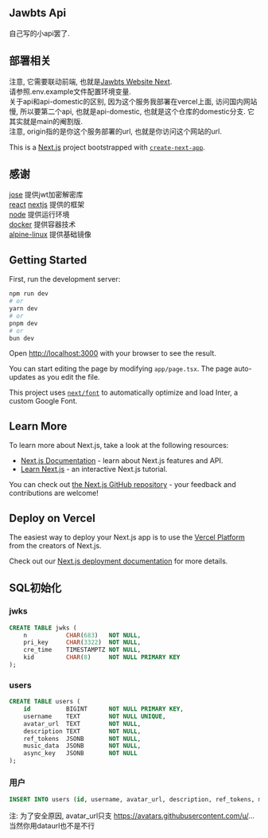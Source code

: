 ## Jawbts Api
自己写的小api罢了.  

## 部署相关

注意, 它需要联动前端, 也就是[Jawbts Website Next](https://github.com/winsrewu/jawbts-website-next/).  
请参照.env.example文件配置环境变量.  
关于api和api-domestic的区别, 因为这个服务我部署在vercel上面, 访问国内网站慢, 所以要第二个api, 也就是api-domestic, 也就是这个仓库的domestic分支. 它其实就是main的阉割版.  
注意, origin指的是你这个服务部署的url, 也就是你访问这个网站的url.  

This is a [Next.js](https://nextjs.org/) project bootstrapped with [`create-next-app`](https://github.com/vercel/next.js/tree/canary/packages/create-next-app).

## 感谢
[jose](https://www.npmjs.com/package/jose) 提供jwt加密解密库  
[react](https://reactjs.org/) [nextjs](https://nextjs.org/) 提供的框架  
[node](https://nodejs.org/zh-cn/) 提供运行环境  
[docker](https://www.docker.com/) 提供容器技术  
[alpine-linux](https://alpinelinux.org/) 提供基础镜像  

## Getting Started

First, run the development server:

```bash
npm run dev
# or
yarn dev
# or
pnpm dev
# or
bun dev
```

Open [http://localhost:3000](http://localhost:3000) with your browser to see the result.

You can start editing the page by modifying `app/page.tsx`. The page auto-updates as you edit the file.

This project uses [`next/font`](https://nextjs.org/docs/basic-features/font-optimization) to automatically optimize and load Inter, a custom Google Font.

## Learn More

To learn more about Next.js, take a look at the following resources:

- [Next.js Documentation](https://nextjs.org/docs) - learn about Next.js features and API.
- [Learn Next.js](https://nextjs.org/learn) - an interactive Next.js tutorial.

You can check out [the Next.js GitHub repository](https://github.com/vercel/next.js/) - your feedback and contributions are welcome!

## Deploy on Vercel

The easiest way to deploy your Next.js app is to use the [Vercel Platform](https://vercel.com/new?utm_medium=default-template&filter=next.js&utm_source=create-next-app&utm_campaign=create-next-app-readme) from the creators of Next.js.

Check out our [Next.js deployment documentation](https://nextjs.org/docs/deployment) for more details.

## SQL初始化
### jwks
```sql
CREATE TABLE jwks (
    n           CHAR(683)   NOT NULL,
    pri_key     CHAR(3322)  NOT NULL,
    cre_time    TIMESTAMPTZ NOT NULL,
    kid         CHAR(8)     NOT NULL PRIMARY KEY
);
```
### users
```sql
CREATE TABLE users (
    id          BIGINT      NOT NULL PRIMARY KEY,
    username    TEXT        NOT NULL UNIQUE,
    avatar_url  TEXT        NOT NULL,
    description TEXT        NOT NULL,
    ref_tokens  JSONB       NOT NULL,
    music_data  JSONB       NOT NULL,
    async_key   JSONB       NOT NULL
);
```
### 用户
```sql
INSERT INTO users (id, username, avatar_url, description, ref_tokens, music_data) VALUES (78122384,'winsrewu','https://avatars.githubusercontent.com/u/78122384?v=4','','[]', '[]');
```
注: 为了安全原因, avatar_url只支 https://avatars.githubusercontent.com/u/...  当然你用dataurl也不是不行  